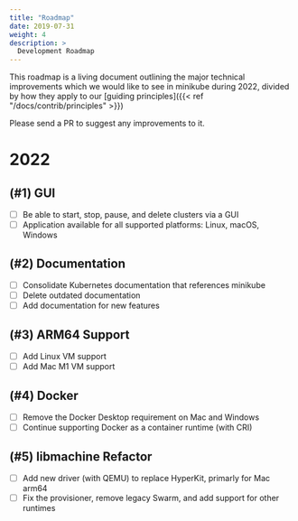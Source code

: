 ```yaml
---
title: "Roadmap"
date: 2019-07-31
weight: 4
description: >
  Development Roadmap
---
```


This roadmap is a living document outlining the major technical improvements which we would like to see in minikube during 2022, divided by how they apply to our [guiding principles]({{< ref "/docs/contrib/principles" >}})

Please send a PR to suggest any improvements to it.

# 2022

## (#1) GUI

- [ ] Be able to start, stop, pause, and delete clusters via a GUI
- [ ] Application available for all supported platforms: Linux, macOS, Windows

## (#2) Documentation

- [ ] Consolidate Kubernetes documentation that references minikube
- [ ] Delete outdated documentation
- [ ] Add documentation for new features

## (#3) ARM64 Support

- [ ] Add Linux VM support
- [ ] Add Mac M1 VM support

## (#4) Docker
- [ ] Remove the Docker Desktop requirement on Mac and Windows
- [ ] Continue supporting Docker as a container runtime (with CRI)

## (#5) libmachine Refactor

- [ ] Add new driver (with QEMU) to replace HyperKit, primarly for Mac arm64
- [ ] Fix the provisioner, remove legacy Swarm, and add support for other runtimes
